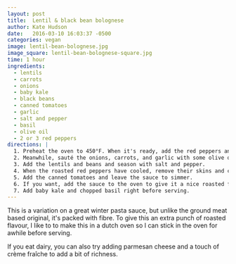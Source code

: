 ```yaml
---
layout: post
title:  Lentil & black bean bolognese
author: Kate Hudson
date:   2016-03-10 16:03:37 -0500
categories: vegan
image: lentil-bean-bolognese.jpg
image_square: lentil-bean-bolognese-square.jpg
time: 1 hour
ingredients:
  - lentils
  - carrots
  - onions
  - baby kale
  - black beans
  - canned tomatoes
  - garlic
  - salt and pepper
  - basil
  - olive oil
  - 2 or 3 red peppers
directions: |
  1. Preheat the oven to 450°F. When it's ready, add the red peppers and cook for about half an hour or so, until the outside skin is nicely blackened. To save time, you can also skip this step and use a jar of pre-roasted peppers.
  2. Meanwhile, sauté the onions, carrots, and garlic with some olive oil until the onions are translucent.
  3. Add the lentils and beans and season with salt and pepper.
  4. When the roasted red peppers have cooled, remove their skins and chop them into small pieces. Add to the sauce.
  5. Add the canned tomatoes and leave the sauce to simmer.
  6. If you want, add the sauce to the oven to give it a nice roasted flavour. Make sure you are using an oven-safe pot or dish such as a dutch oven.
  7. Add baby kale and chopped basil right before serving.
---
```

This is a variation on a great winter pasta sauce, but unlike the ground meat based original, it's packed with fibre. To give this an extra punch of roasted flavour, I like to to make this in a dutch oven so I can stick in the oven for awhile before serving.

 If you eat dairy, you can also try adding parmesan cheese and a touch of crème fraîche to add a bit of richness.
